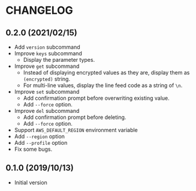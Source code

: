 # CHANGELOG

## 0.2.0 (2021/02/15)

* Add `version` subcommand
* Improve `keys` subcommand
    * Display the parameter types.
* Improve `get` subcommand
    * Instead of displaying encrypted values as they are, display them as `(encrypted)` string.
    * For multi-line values, display the line feed code as a string of `\n`.
* Improve `set` subcommand
    * Add confirmation prompt before overwriting existing value.
    * Add `--force` option.
* Improve `del` subcommand
    * Add confirmation prompt before deleting.
    * Add `--force` option.
* Support `AWS_DEFAULT_REGION` environment variable
* Add `--region` option
* Add `--profile` option
* Fix some bugs.

## 0.1.0 (2019/10/13)

* Initial version
